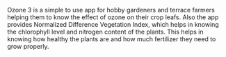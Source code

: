 Ozone 3 is a simple to use app for hobby gardeners and terrace farmers helping them to know the effect of ozone on their crop leafs. Also the app provides Normalized Difference Vegetation Index, which helps in knowing the chlorophyll level and nitrogen content of the plants. This helps in knowing how healthy the plants are and how much fertilizer they need to grow properly.
